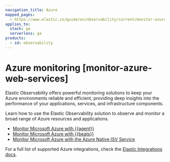 ```yaml
---
navigation_title: Azure
mapped_pages:
  - https://www.elastic.co/guide/en/observability/current/monitor-azure-web-services.html
applies_to:
  stack: ga
  serverless: ga
products:
  - id: observability
---
```




# Azure monitoring [monitor-azure-web-services]


Elastic Observability offers powerful monitoring solutions to keep your Azure environments reliable and efficient, providing deep insights into the performance of your applications, services, and infrastructure components.

Learn how to use the Elastic Observability solution to observe and monitor a broad range of Azure resources and applications.

* [Monitor Microsoft Azure with {{agent}}](monitor-microsoft-azure-with-elastic-agent.md)
* [Monitor Microsoft Azure with {{beats}}](monitor-microsoft-azure-with-beats.md)
* [Monitor Microsoft Azure with the Azure Native ISV Service](monitor-microsoft-azure-with-azure-native-isv-service.md)

For a full list of supported Azure integrations, check the [Elastic Integrations docs](https://docs.elastic.co/en/integrations).





